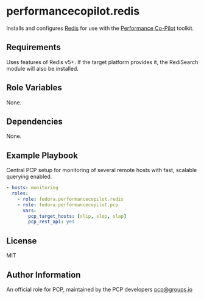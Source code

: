 # performancecopilot.redis

Installs and configures [Redis](https://redis.io) for use with the [Performance Co-Pilot](https://pcp.io/) toolkit.

## Requirements

Uses features of Redis v5+.  If the target platform provides it, the RediSearch module will also be installed.

## Role Variables

None.

## Dependencies

None.

## Example Playbook

Central PCP setup for monitoring of several remote hosts with fast, scalable querying enabled.

```yaml
- hosts: monitoring
  roles:
    - role: fedora.performancecopilot.redis
    - role: fedora.performancecopilot.pcp
      vars:
        pcp_target_hosts: [slip, slop, slap]
        pcp_rest_api: yes
```

## License

MIT

## Author Information

An official role for PCP, maintained by the PCP developers <pcp@groups.io>
